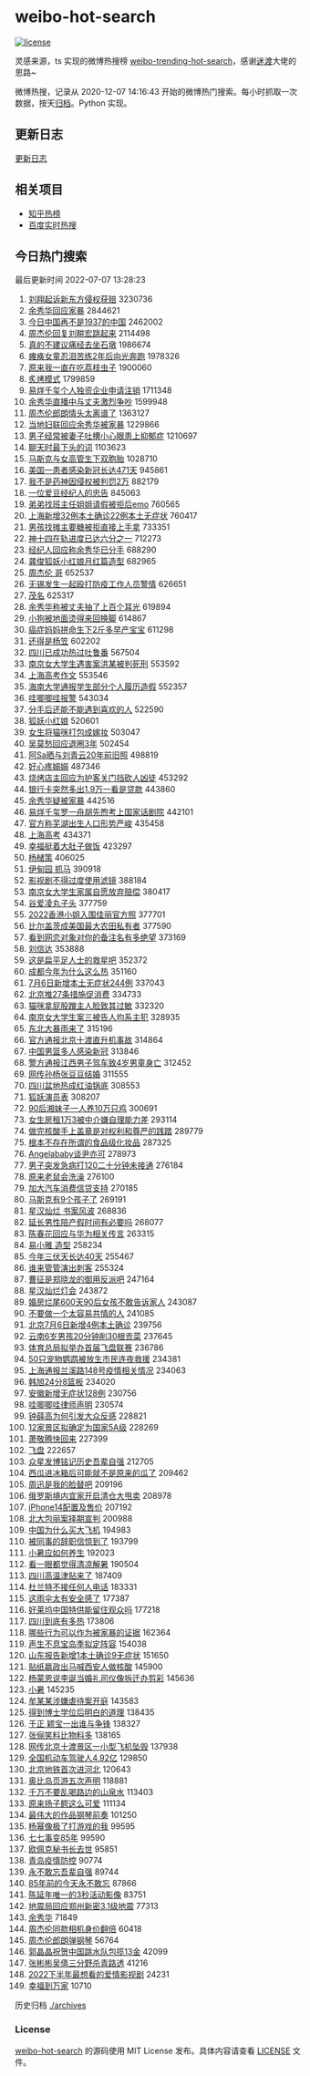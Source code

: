 # weibo-hot-search

[![license](https://img.shields.io/github/license/Arrackisarookie/weibo-hot-search)](https://github.com/Arrackisarookie/weibo-hot-search/blob/master/LICENSE)

灵感来源，ts 实现的微博热搜榜 [weibo-trending-hot-search](https://github.com/justjavac/weibo-trending-hot-search)，感谢[迷渡](https://github.com/justjavac)大佬的思路~

微博热搜，记录从 2020-12-07 14:16:43 开始的微博热门搜索。每小时抓取一次数据，按天[归档](./archives)。Python 实现。

## 更新日志
[更新日志](./UPDATE.md)

## 相关项目
+ [知乎热榜](https://github.com/Arrackisarookie/zhihu-top-search)
+ [百度实时热搜](https://github.com/Arrackisarookie/baidu-hot-search)

## 今日热门搜索

<!-- Rank Begin -->

最后更新时间 2022-07-07 13:28:23

1. [刘翔起诉新东方侵权获赔](https://s.weibo.com/weibo?q=%23%E5%88%98%E7%BF%94%E8%B5%B7%E8%AF%89%E6%96%B0%E4%B8%9C%E6%96%B9%E4%BE%B5%E6%9D%83%E8%8E%B7%E8%B5%94%23&Refer=top) 3230736
1. [余秀华回应家暴](https://s.weibo.com/weibo?q=%23%E4%BD%99%E7%A7%80%E5%8D%8E%E5%9B%9E%E5%BA%94%E5%AE%B6%E6%9A%B4%23&Refer=top) 2844621
1. [今日中国再不是1937的中国](https://s.weibo.com/weibo?q=%23%E4%BB%8A%E6%97%A5%E4%B8%AD%E5%9B%BD%E5%86%8D%E4%B8%8D%E6%98%AF1937%E7%9A%84%E4%B8%AD%E5%9B%BD%23&Refer=top) 2462002
1. [周杰伦回复刘畊宏跳起来](https://s.weibo.com/weibo?q=%23%E5%91%A8%E6%9D%B0%E4%BC%A6%E5%9B%9E%E5%A4%8D%E5%88%98%E7%95%8A%E5%AE%8F%E8%B7%B3%E8%B5%B7%E6%9D%A5%23&Refer=top) 2114498
1. [真的不建议痛经去坐石墩](https://s.weibo.com/weibo?q=%23%E7%9C%9F%E7%9A%84%E4%B8%8D%E5%BB%BA%E8%AE%AE%E7%97%9B%E7%BB%8F%E5%8E%BB%E5%9D%90%E7%9F%B3%E5%A2%A9%23&Refer=top) 1986674
1. [瘫痪女童忍泪苦练2年后向光奔跑](https://s.weibo.com/weibo?q=%23%E7%98%AB%E7%97%AA%E5%A5%B3%E7%AB%A5%E5%BF%8D%E6%B3%AA%E8%8B%A6%E7%BB%832%E5%B9%B4%E5%90%8E%E5%90%91%E5%85%89%E5%A5%94%E8%B7%91%23&Refer=top) 1978326
1. [原来我一直在吃荔枝虫子](https://s.weibo.com/weibo?q=%23%E5%8E%9F%E6%9D%A5%E6%88%91%E4%B8%80%E7%9B%B4%E5%9C%A8%E5%90%83%E8%8D%94%E6%9E%9D%E8%99%AB%E5%AD%90%23&Refer=top) 1900060
1. [炙烤模式](https://s.weibo.com/weibo?q=%23%E7%82%99%E7%83%A4%E6%A8%A1%E5%BC%8F%23&Refer=top) 1799859
1. [易烊千玺个人独资企业申请注销](https://s.weibo.com/weibo?q=%23%E6%98%93%E7%83%8A%E5%8D%83%E7%8E%BA%E4%B8%AA%E4%BA%BA%E7%8B%AC%E8%B5%84%E4%BC%81%E4%B8%9A%E7%94%B3%E8%AF%B7%E6%B3%A8%E9%94%80%23&Refer=top) 1711348
1. [余秀华直播中与丈夫激烈争吵](https://s.weibo.com/weibo?q=%23%E4%BD%99%E7%A7%80%E5%8D%8E%E7%9B%B4%E6%92%AD%E4%B8%AD%E4%B8%8E%E4%B8%88%E5%A4%AB%E6%BF%80%E7%83%88%E4%BA%89%E5%90%B5%23&Refer=top) 1599948
1. [周杰伦郎朗情头太离谱了](https://s.weibo.com/weibo?q=%23%E5%91%A8%E6%9D%B0%E4%BC%A6%E9%83%8E%E6%9C%97%E6%83%85%E5%A4%B4%E5%A4%AA%E7%A6%BB%E8%B0%B1%E4%BA%86%23&Refer=top) 1363127
1. [当地妇联回应余秀华被家暴](https://s.weibo.com/weibo?q=%23%E5%BD%93%E5%9C%B0%E5%A6%87%E8%81%94%E5%9B%9E%E5%BA%94%E4%BD%99%E7%A7%80%E5%8D%8E%E8%A2%AB%E5%AE%B6%E6%9A%B4%23&Refer=top) 1229866
1. [男子经常被妻子吐槽小心眼患上抑郁症](https://s.weibo.com/weibo?q=%23%E7%94%B7%E5%AD%90%E7%BB%8F%E5%B8%B8%E8%A2%AB%E5%A6%BB%E5%AD%90%E5%90%90%E6%A7%BD%E5%B0%8F%E5%BF%83%E7%9C%BC%E6%82%A3%E4%B8%8A%E6%8A%91%E9%83%81%E7%97%87%23&Refer=top) 1210697
1. [聊天时最下头的词](https://s.weibo.com/weibo?q=%23%E8%81%8A%E5%A4%A9%E6%97%B6%E6%9C%80%E4%B8%8B%E5%A4%B4%E7%9A%84%E8%AF%8D%23&Refer=top) 1103623
1. [马斯克与女高管生下双胞胎](https://s.weibo.com/weibo?q=%23%E9%A9%AC%E6%96%AF%E5%85%8B%E4%B8%8E%E5%A5%B3%E9%AB%98%E7%AE%A1%E7%94%9F%E4%B8%8B%E5%8F%8C%E8%83%9E%E8%83%8E%23&Refer=top) 1028710
1. [美国一患者感染新冠长达471天](https://s.weibo.com/weibo?q=%23%E7%BE%8E%E5%9B%BD%E4%B8%80%E6%82%A3%E8%80%85%E6%84%9F%E6%9F%93%E6%96%B0%E5%86%A0%E9%95%BF%E8%BE%BE471%E5%A4%A9%23&Refer=top) 945861
1. [我不是药神因侵权被判罚2万](https://s.weibo.com/weibo?q=%23%E6%88%91%E4%B8%8D%E6%98%AF%E8%8D%AF%E7%A5%9E%E5%9B%A0%E4%BE%B5%E6%9D%83%E8%A2%AB%E5%88%A4%E7%BD%9A2%E4%B8%87%23&Refer=top) 882179
1. [一位爱豆经纪人的忠告](https://s.weibo.com/weibo?q=%23%E4%B8%80%E4%BD%8D%E7%88%B1%E8%B1%86%E7%BB%8F%E7%BA%AA%E4%BA%BA%E7%9A%84%E5%BF%A0%E5%91%8A%23&Refer=top) 845063
1. [弟弟找班主任姐姐请假被拒后emo](https://s.weibo.com/weibo?q=%23%E5%BC%9F%E5%BC%9F%E6%89%BE%E7%8F%AD%E4%B8%BB%E4%BB%BB%E5%A7%90%E5%A7%90%E8%AF%B7%E5%81%87%E8%A2%AB%E6%8B%92%E5%90%8Eemo%23&Refer=top) 760565
1. [上海新增32例本土确诊22例本土无症状](https://s.weibo.com/weibo?q=%23%E4%B8%8A%E6%B5%B7%E6%96%B0%E5%A2%9E32%E4%BE%8B%E6%9C%AC%E5%9C%9F%E7%A1%AE%E8%AF%8A22%E4%BE%8B%E6%9C%AC%E5%9C%9F%E6%97%A0%E7%97%87%E7%8A%B6%23&Refer=top) 760417
1. [男孩找摊主要糖被拒直接上手拿](https://s.weibo.com/weibo?q=%23%E7%94%B7%E5%AD%A9%E6%89%BE%E6%91%8A%E4%B8%BB%E8%A6%81%E7%B3%96%E8%A2%AB%E6%8B%92%E7%9B%B4%E6%8E%A5%E4%B8%8A%E6%89%8B%E6%8B%BF%23&Refer=top) 733351
1. [神十四在轨进度已达六分之一](https://s.weibo.com/weibo?q=%23%E7%A5%9E%E5%8D%81%E5%9B%9B%E5%9C%A8%E8%BD%A8%E8%BF%9B%E5%BA%A6%E5%B7%B2%E8%BE%BE%E5%85%AD%E5%88%86%E4%B9%8B%E4%B8%80%23&Refer=top) 712273
1. [经纪人回应称余秀华已分手](https://s.weibo.com/weibo?q=%23%E7%BB%8F%E7%BA%AA%E4%BA%BA%E5%9B%9E%E5%BA%94%E7%A7%B0%E4%BD%99%E7%A7%80%E5%8D%8E%E5%B7%B2%E5%88%86%E6%89%8B%23&Refer=top) 688290
1. [龚俊狐妖小红娘月红篇造型](https://s.weibo.com/weibo?q=%23%E9%BE%9A%E4%BF%8A%E7%8B%90%E5%A6%96%E5%B0%8F%E7%BA%A2%E5%A8%98%E6%9C%88%E7%BA%A2%E7%AF%87%E9%80%A0%E5%9E%8B%23&Refer=top) 682965
1. [周杰伦 哥](https://s.weibo.com/weibo?q=%E5%91%A8%E6%9D%B0%E4%BC%A6%20%E5%93%A5&Refer=top) 652537
1. [无锡发生一起殴打防疫工作人员警情](https://s.weibo.com/weibo?q=%23%E6%97%A0%E9%94%A1%E5%8F%91%E7%94%9F%E4%B8%80%E8%B5%B7%E6%AE%B4%E6%89%93%E9%98%B2%E7%96%AB%E5%B7%A5%E4%BD%9C%E4%BA%BA%E5%91%98%E8%AD%A6%E6%83%85%23&Refer=top) 626651
1. [茂名](https://s.weibo.com/weibo?q=%E8%8C%82%E5%90%8D&Refer=top) 625317
1. [余秀华称被丈夫抽了上百个耳光](https://s.weibo.com/weibo?q=%23%E4%BD%99%E7%A7%80%E5%8D%8E%E7%A7%B0%E8%A2%AB%E4%B8%88%E5%A4%AB%E6%8A%BD%E4%BA%86%E4%B8%8A%E7%99%BE%E4%B8%AA%E8%80%B3%E5%85%89%23&Refer=top) 619894
1. [小狗被地面烫得来回换脚](https://s.weibo.com/weibo?q=%23%E5%B0%8F%E7%8B%97%E8%A2%AB%E5%9C%B0%E9%9D%A2%E7%83%AB%E5%BE%97%E6%9D%A5%E5%9B%9E%E6%8D%A2%E8%84%9A%23&Refer=top) 614867
1. [癌症妈妈拼命生下2斤多早产宝宝](https://s.weibo.com/weibo?q=%23%E7%99%8C%E7%97%87%E5%A6%88%E5%A6%88%E6%8B%BC%E5%91%BD%E7%94%9F%E4%B8%8B2%E6%96%A4%E5%A4%9A%E6%97%A9%E4%BA%A7%E5%AE%9D%E5%AE%9D%23&Refer=top) 611298
1. [还得是杨笠](https://s.weibo.com/weibo?q=%23%E8%BF%98%E5%BE%97%E6%98%AF%E6%9D%A8%E7%AC%A0%23&Refer=top) 602202
1. [四川已成功热过吐鲁番](https://s.weibo.com/weibo?q=%23%E5%9B%9B%E5%B7%9D%E5%B7%B2%E6%88%90%E5%8A%9F%E7%83%AD%E8%BF%87%E5%90%90%E9%B2%81%E7%95%AA%23&Refer=top) 567504
1. [南京女大学生遇害案洪某被判死刑](https://s.weibo.com/weibo?q=%23%E5%8D%97%E4%BA%AC%E5%A5%B3%E5%A4%A7%E5%AD%A6%E7%94%9F%E9%81%87%E5%AE%B3%E6%A1%88%E6%B4%AA%E6%9F%90%E8%A2%AB%E5%88%A4%E6%AD%BB%E5%88%91%23&Refer=top) 553592
1. [上海高考作文](https://s.weibo.com/weibo?q=%E4%B8%8A%E6%B5%B7%E9%AB%98%E8%80%83%E4%BD%9C%E6%96%87&Refer=top) 553546
1. [海南大学通报学生部分个人履历造假](https://s.weibo.com/weibo?q=%23%E6%B5%B7%E5%8D%97%E5%A4%A7%E5%AD%A6%E9%80%9A%E6%8A%A5%E5%AD%A6%E7%94%9F%E9%83%A8%E5%88%86%E4%B8%AA%E4%BA%BA%E5%B1%A5%E5%8E%86%E9%80%A0%E5%81%87%23&Refer=top) 552357
1. [哇唧唧哇报警](https://s.weibo.com/weibo?q=%23%E5%93%87%E5%94%A7%E5%94%A7%E5%93%87%E6%8A%A5%E8%AD%A6%23&Refer=top) 543034
1. [分手后还能不能遇到喜欢的人](https://s.weibo.com/weibo?q=%23%E5%88%86%E6%89%8B%E5%90%8E%E8%BF%98%E8%83%BD%E4%B8%8D%E8%83%BD%E9%81%87%E5%88%B0%E5%96%9C%E6%AC%A2%E7%9A%84%E4%BA%BA%23&Refer=top) 522590
1. [狐妖小红娘](https://s.weibo.com/weibo?q=%E7%8B%90%E5%A6%96%E5%B0%8F%E7%BA%A2%E5%A8%98&Refer=top) 520601
1. [女生将猫咪打包成嫁妆](https://s.weibo.com/weibo?q=%23%E5%A5%B3%E7%94%9F%E5%B0%86%E7%8C%AB%E5%92%AA%E6%89%93%E5%8C%85%E6%88%90%E5%AB%81%E5%A6%86%23&Refer=top) 503047
1. [吴莫愁回应退圈3年](https://s.weibo.com/weibo?q=%23%E5%90%B4%E8%8E%AB%E6%84%81%E5%9B%9E%E5%BA%94%E9%80%80%E5%9C%883%E5%B9%B4%23&Refer=top) 502454
1. [阿Sa晒与刘青云20年前旧照](https://s.weibo.com/weibo?q=%23%E9%98%BFSa%E6%99%92%E4%B8%8E%E5%88%98%E9%9D%92%E4%BA%9120%E5%B9%B4%E5%89%8D%E6%97%A7%E7%85%A7%23&Refer=top) 498819
1. [好心疼嫋嫋](https://s.weibo.com/weibo?q=%23%E5%A5%BD%E5%BF%83%E7%96%BC%E5%AB%8B%E5%AB%8B%23&Refer=top) 487346
1. [烧烤店主回应为护客关门挡砍人凶徒](https://s.weibo.com/weibo?q=%23%E7%83%A7%E7%83%A4%E5%BA%97%E4%B8%BB%E5%9B%9E%E5%BA%94%E4%B8%BA%E6%8A%A4%E5%AE%A2%E5%85%B3%E9%97%A8%E6%8C%A1%E7%A0%8D%E4%BA%BA%E5%87%B6%E5%BE%92%23&Refer=top) 453292
1. [银行卡突然多出1.9万一看是贷款](https://s.weibo.com/weibo?q=%23%E9%93%B6%E8%A1%8C%E5%8D%A1%E7%AA%81%E7%84%B6%E5%A4%9A%E5%87%BA1.9%E4%B8%87%E4%B8%80%E7%9C%8B%E6%98%AF%E8%B4%B7%E6%AC%BE%23&Refer=top) 443860
1. [余秀华疑被家暴](https://s.weibo.com/weibo?q=%23%E4%BD%99%E7%A7%80%E5%8D%8E%E7%96%91%E8%A2%AB%E5%AE%B6%E6%9A%B4%23&Refer=top) 442516
1. [易烊千玺罗一舟胡先煦考上国家话剧院](https://s.weibo.com/weibo?q=%23%E6%98%93%E7%83%8A%E5%8D%83%E7%8E%BA%E7%BD%97%E4%B8%80%E8%88%9F%E8%83%A1%E5%85%88%E7%85%A6%E8%80%83%E4%B8%8A%E5%9B%BD%E5%AE%B6%E8%AF%9D%E5%89%A7%E9%99%A2%23&Refer=top) 442101
1. [官方称芜湖出生人口形势严峻](https://s.weibo.com/weibo?q=%23%E5%AE%98%E6%96%B9%E7%A7%B0%E8%8A%9C%E6%B9%96%E5%87%BA%E7%94%9F%E4%BA%BA%E5%8F%A3%E5%BD%A2%E5%8A%BF%E4%B8%A5%E5%B3%BB%23&Refer=top) 435458
1. [上海高考](https://s.weibo.com/weibo?q=%23%E4%B8%8A%E6%B5%B7%E9%AB%98%E8%80%83%23&Refer=top) 434371
1. [幸福挺着大肚子做饭](https://s.weibo.com/weibo?q=%23%E5%B9%B8%E7%A6%8F%E6%8C%BA%E7%9D%80%E5%A4%A7%E8%82%9A%E5%AD%90%E5%81%9A%E9%A5%AD%23&Refer=top) 423297
1. [杨槠策](https://s.weibo.com/weibo?q=%E6%9D%A8%E6%A7%A0%E7%AD%96&Refer=top) 406025
1. [伊甸园 抓马](https://s.weibo.com/weibo?q=%E4%BC%8A%E7%94%B8%E5%9B%AD%20%E6%8A%93%E9%A9%AC&Refer=top) 390918
1. [影视剧不得过度使用滤镜](https://s.weibo.com/weibo?q=%23%E5%BD%B1%E8%A7%86%E5%89%A7%E4%B8%8D%E5%BE%97%E8%BF%87%E5%BA%A6%E4%BD%BF%E7%94%A8%E6%BB%A4%E9%95%9C%23&Refer=top) 388184
1. [南京女大学生家属自愿放弃赔偿](https://s.weibo.com/weibo?q=%23%E5%8D%97%E4%BA%AC%E5%A5%B3%E5%A4%A7%E5%AD%A6%E7%94%9F%E5%AE%B6%E5%B1%9E%E8%87%AA%E6%84%BF%E6%94%BE%E5%BC%83%E8%B5%94%E5%81%BF%23&Refer=top) 380417
1. [谷爱凌丸子头](https://s.weibo.com/weibo?q=%23%E8%B0%B7%E7%88%B1%E5%87%8C%E4%B8%B8%E5%AD%90%E5%A4%B4%23&Refer=top) 377759
1. [2022香港小姐入围佳丽官方照](https://s.weibo.com/weibo?q=%232022%E9%A6%99%E6%B8%AF%E5%B0%8F%E5%A7%90%E5%85%A5%E5%9B%B4%E4%BD%B3%E4%B8%BD%E5%AE%98%E6%96%B9%E7%85%A7%23&Refer=top) 377701
1. [比尔盖茨成美国最大农田私有者](https://s.weibo.com/weibo?q=%23%E6%AF%94%E5%B0%94%E7%9B%96%E8%8C%A8%E6%88%90%E7%BE%8E%E5%9B%BD%E6%9C%80%E5%A4%A7%E5%86%9C%E7%94%B0%E7%A7%81%E6%9C%89%E8%80%85%23&Refer=top) 377590
1. [看到网恋对象对你的备注名有多绝望](https://s.weibo.com/weibo?q=%23%E7%9C%8B%E5%88%B0%E7%BD%91%E6%81%8B%E5%AF%B9%E8%B1%A1%E5%AF%B9%E4%BD%A0%E7%9A%84%E5%A4%87%E6%B3%A8%E5%90%8D%E6%9C%89%E5%A4%9A%E7%BB%9D%E6%9C%9B%23&Refer=top) 373169
1. [刘信达](https://s.weibo.com/weibo?q=%E5%88%98%E4%BF%A1%E8%BE%BE&Refer=top) 353888
1. [这是扁平足人士的救星吧](https://s.weibo.com/weibo?q=%23%E8%BF%99%E6%98%AF%E6%89%81%E5%B9%B3%E8%B6%B3%E4%BA%BA%E5%A3%AB%E7%9A%84%E6%95%91%E6%98%9F%E5%90%A7%23&Refer=top) 352372
1. [成都今年为什么这么热](https://s.weibo.com/weibo?q=%23%E6%88%90%E9%83%BD%E4%BB%8A%E5%B9%B4%E4%B8%BA%E4%BB%80%E4%B9%88%E8%BF%99%E4%B9%88%E7%83%AD%23&Refer=top) 351160
1. [7月6日新增本土无症状244例](https://s.weibo.com/weibo?q=%237%E6%9C%886%E6%97%A5%E6%96%B0%E5%A2%9E%E6%9C%AC%E5%9C%9F%E6%97%A0%E7%97%87%E7%8A%B6244%E4%BE%8B%23&Refer=top) 337043
1. [北京推27条措施促消费](https://s.weibo.com/weibo?q=%23%E5%8C%97%E4%BA%AC%E6%8E%A827%E6%9D%A1%E6%8E%AA%E6%96%BD%E4%BF%83%E6%B6%88%E8%B4%B9%23&Refer=top) 334733
1. [猫咪拿屁股蹭主人脸致其过敏](https://s.weibo.com/weibo?q=%23%E7%8C%AB%E5%92%AA%E6%8B%BF%E5%B1%81%E8%82%A1%E8%B9%AD%E4%B8%BB%E4%BA%BA%E8%84%B8%E8%87%B4%E5%85%B6%E8%BF%87%E6%95%8F%23&Refer=top) 332320
1. [南京女大学生案三被告人均系主犯](https://s.weibo.com/weibo?q=%23%E5%8D%97%E4%BA%AC%E5%A5%B3%E5%A4%A7%E5%AD%A6%E7%94%9F%E6%A1%88%E4%B8%89%E8%A2%AB%E5%91%8A%E4%BA%BA%E5%9D%87%E7%B3%BB%E4%B8%BB%E7%8A%AF%23&Refer=top) 328935
1. [东北大暴雨来了](https://s.weibo.com/weibo?q=%23%E4%B8%9C%E5%8C%97%E5%A4%A7%E6%9A%B4%E9%9B%A8%E6%9D%A5%E4%BA%86%23&Refer=top) 315196
1. [官方通报北京十渡直升机事故](https://s.weibo.com/weibo?q=%23%E5%AE%98%E6%96%B9%E9%80%9A%E6%8A%A5%E5%8C%97%E4%BA%AC%E5%8D%81%E6%B8%A1%E7%9B%B4%E5%8D%87%E6%9C%BA%E4%BA%8B%E6%95%85%23&Refer=top) 314864
1. [中国男篮多人感染新冠](https://s.weibo.com/weibo?q=%23%E4%B8%AD%E5%9B%BD%E7%94%B7%E7%AF%AE%E5%A4%9A%E4%BA%BA%E6%84%9F%E6%9F%93%E6%96%B0%E5%86%A0%23&Refer=top) 313846
1. [警方通报江西男子驾车致4岁男童身亡](https://s.weibo.com/weibo?q=%23%E8%AD%A6%E6%96%B9%E9%80%9A%E6%8A%A5%E6%B1%9F%E8%A5%BF%E7%94%B7%E5%AD%90%E9%A9%BE%E8%BD%A6%E8%87%B44%E5%B2%81%E7%94%B7%E7%AB%A5%E8%BA%AB%E4%BA%A1%23&Refer=top) 312452
1. [网传孙杨张豆豆结婚](https://s.weibo.com/weibo?q=%23%E7%BD%91%E4%BC%A0%E5%AD%99%E6%9D%A8%E5%BC%A0%E8%B1%86%E8%B1%86%E7%BB%93%E5%A9%9A%23&Refer=top) 311555
1. [四川盆地热成红油锅底](https://s.weibo.com/weibo?q=%23%E5%9B%9B%E5%B7%9D%E7%9B%86%E5%9C%B0%E7%83%AD%E6%88%90%E7%BA%A2%E6%B2%B9%E9%94%85%E5%BA%95%23&Refer=top) 308553
1. [狐妖演员表](https://s.weibo.com/weibo?q=%23%E7%8B%90%E5%A6%96%E6%BC%94%E5%91%98%E8%A1%A8%23&Refer=top) 308207
1. [90后湘妹子一人养10万只鸡](https://s.weibo.com/weibo?q=%2390%E5%90%8E%E6%B9%98%E5%A6%B9%E5%AD%90%E4%B8%80%E4%BA%BA%E5%85%BB10%E4%B8%87%E5%8F%AA%E9%B8%A1%23&Refer=top) 300691
1. [女生房租1万3被中介嫌自理能力差](https://s.weibo.com/weibo?q=%23%E5%A5%B3%E7%94%9F%E6%88%BF%E7%A7%9F1%E4%B8%873%E8%A2%AB%E4%B8%AD%E4%BB%8B%E5%AB%8C%E8%87%AA%E7%90%86%E8%83%BD%E5%8A%9B%E5%B7%AE%23&Refer=top) 293114
1. [做完核酸手上盖章是对权利和尊严的践踏](https://s.weibo.com/weibo?q=%23%E5%81%9A%E5%AE%8C%E6%A0%B8%E9%85%B8%E6%89%8B%E4%B8%8A%E7%9B%96%E7%AB%A0%E6%98%AF%E5%AF%B9%E6%9D%83%E5%88%A9%E5%92%8C%E5%B0%8A%E4%B8%A5%E7%9A%84%E8%B7%B5%E8%B8%8F%23&Refer=top) 289779
1. [根本不存在所谓的食品级化妆品](https://s.weibo.com/weibo?q=%23%E6%A0%B9%E6%9C%AC%E4%B8%8D%E5%AD%98%E5%9C%A8%E6%89%80%E8%B0%93%E7%9A%84%E9%A3%9F%E5%93%81%E7%BA%A7%E5%8C%96%E5%A6%86%E5%93%81%23&Refer=top) 287325
1. [Angelababy谈尹亦可](https://s.weibo.com/weibo?q=%23Angelababy%E8%B0%88%E5%B0%B9%E4%BA%A6%E5%8F%AF%23&Refer=top) 278973
1. [男子突发急病打120二十分钟未接通](https://s.weibo.com/weibo?q=%23%E7%94%B7%E5%AD%90%E7%AA%81%E5%8F%91%E6%80%A5%E7%97%85%E6%89%93120%E4%BA%8C%E5%8D%81%E5%88%86%E9%92%9F%E6%9C%AA%E6%8E%A5%E9%80%9A%23&Refer=top) 276184
1. [原来老鼠会洗澡](https://s.weibo.com/weibo?q=%23%E5%8E%9F%E6%9D%A5%E8%80%81%E9%BC%A0%E4%BC%9A%E6%B4%97%E6%BE%A1%23&Refer=top) 276100
1. [加大汽车消费信贷支持](https://s.weibo.com/weibo?q=%23%E5%8A%A0%E5%A4%A7%E6%B1%BD%E8%BD%A6%E6%B6%88%E8%B4%B9%E4%BF%A1%E8%B4%B7%E6%94%AF%E6%8C%81%23&Refer=top) 270185
1. [马斯克有9个孩子了](https://s.weibo.com/weibo?q=%23%E9%A9%AC%E6%96%AF%E5%85%8B%E6%9C%899%E4%B8%AA%E5%AD%A9%E5%AD%90%E4%BA%86%23&Refer=top) 269191
1. [星汉灿烂 书案风波](https://s.weibo.com/weibo?q=%E6%98%9F%E6%B1%89%E7%81%BF%E7%83%82%20%E4%B9%A6%E6%A1%88%E9%A3%8E%E6%B3%A2&Refer=top) 268836
1. [延长男性陪产假时间有必要吗](https://s.weibo.com/weibo?q=%23%E5%BB%B6%E9%95%BF%E7%94%B7%E6%80%A7%E9%99%AA%E4%BA%A7%E5%81%87%E6%97%B6%E9%97%B4%E6%9C%89%E5%BF%85%E8%A6%81%E5%90%97%23&Refer=top) 268077
1. [陈春花回应与华为相关传言](https://s.weibo.com/weibo?q=%23%E9%99%88%E6%98%A5%E8%8A%B1%E5%9B%9E%E5%BA%94%E4%B8%8E%E5%8D%8E%E4%B8%BA%E7%9B%B8%E5%85%B3%E4%BC%A0%E8%A8%80%23&Refer=top) 263315
1. [易小雅 造型](https://s.weibo.com/weibo?q=%E6%98%93%E5%B0%8F%E9%9B%85%20%E9%80%A0%E5%9E%8B&Refer=top) 258234
1. [今年三伏天长达40天](https://s.weibo.com/weibo?q=%23%E4%BB%8A%E5%B9%B4%E4%B8%89%E4%BC%8F%E5%A4%A9%E9%95%BF%E8%BE%BE40%E5%A4%A9%23&Refer=top) 255467
1. [谁来管管演出刺客](https://s.weibo.com/weibo?q=%23%E8%B0%81%E6%9D%A5%E7%AE%A1%E7%AE%A1%E6%BC%94%E5%87%BA%E5%88%BA%E5%AE%A2%23&Refer=top) 255324
1. [曹征是郑晓龙的御用反派吧](https://s.weibo.com/weibo?q=%23%E6%9B%B9%E5%BE%81%E6%98%AF%E9%83%91%E6%99%93%E9%BE%99%E7%9A%84%E5%BE%A1%E7%94%A8%E5%8F%8D%E6%B4%BE%E5%90%A7%23&Refer=top) 247164
1. [星汉灿烂灯会](https://s.weibo.com/weibo?q=%23%E6%98%9F%E6%B1%89%E7%81%BF%E7%83%82%E7%81%AF%E4%BC%9A%23&Refer=top) 243872
1. [婚房烂尾600天90后女孩不敢告诉家人](https://s.weibo.com/weibo?q=%23%E5%A9%9A%E6%88%BF%E7%83%82%E5%B0%BE600%E5%A4%A990%E5%90%8E%E5%A5%B3%E5%AD%A9%E4%B8%8D%E6%95%A2%E5%91%8A%E8%AF%89%E5%AE%B6%E4%BA%BA%23&Refer=top) 243087
1. [不要做一个太容易共情的人](https://s.weibo.com/weibo?q=%23%E4%B8%8D%E8%A6%81%E5%81%9A%E4%B8%80%E4%B8%AA%E5%A4%AA%E5%AE%B9%E6%98%93%E5%85%B1%E6%83%85%E7%9A%84%E4%BA%BA%23&Refer=top) 241085
1. [北京7月6日新增4例本土确诊](https://s.weibo.com/weibo?q=%23%E5%8C%97%E4%BA%AC7%E6%9C%886%E6%97%A5%E6%96%B0%E5%A2%9E4%E4%BE%8B%E6%9C%AC%E5%9C%9F%E7%A1%AE%E8%AF%8A%23&Refer=top) 239756
1. [云南6岁男孩20分钟削30根贡菜](https://s.weibo.com/weibo?q=%23%E4%BA%91%E5%8D%976%E5%B2%81%E7%94%B7%E5%AD%A920%E5%88%86%E9%92%9F%E5%89%8A30%E6%A0%B9%E8%B4%A1%E8%8F%9C%23&Refer=top) 237645
1. [体育总局拟举办首届飞盘联赛](https://s.weibo.com/weibo?q=%23%E4%BD%93%E8%82%B2%E6%80%BB%E5%B1%80%E6%8B%9F%E4%B8%BE%E5%8A%9E%E9%A6%96%E5%B1%8A%E9%A3%9E%E7%9B%98%E8%81%94%E8%B5%9B%23&Refer=top) 236786
1. [50只宠物鹦鹉被放生市民连夜救援](https://s.weibo.com/weibo?q=%2350%E5%8F%AA%E5%AE%A0%E7%89%A9%E9%B9%A6%E9%B9%89%E8%A2%AB%E6%94%BE%E7%94%9F%E5%B8%82%E6%B0%91%E8%BF%9E%E5%A4%9C%E6%95%91%E6%8F%B4%23&Refer=top) 234381
1. [上海通报兰溪路148号疫情相关情况](https://s.weibo.com/weibo?q=%23%E4%B8%8A%E6%B5%B7%E9%80%9A%E6%8A%A5%E5%85%B0%E6%BA%AA%E8%B7%AF148%E5%8F%B7%E7%96%AB%E6%83%85%E7%9B%B8%E5%85%B3%E6%83%85%E5%86%B5%23&Refer=top) 234063
1. [韩旭24分8篮板](https://s.weibo.com/weibo?q=%23%E9%9F%A9%E6%97%AD24%E5%88%868%E7%AF%AE%E6%9D%BF%23&Refer=top) 234020
1. [安徽新增无症状128例](https://s.weibo.com/weibo?q=%23%E5%AE%89%E5%BE%BD%E6%96%B0%E5%A2%9E%E6%97%A0%E7%97%87%E7%8A%B6128%E4%BE%8B%23&Refer=top) 230756
1. [哇唧唧哇律师声明](https://s.weibo.com/weibo?q=%23%E5%93%87%E5%94%A7%E5%94%A7%E5%93%87%E5%BE%8B%E5%B8%88%E5%A3%B0%E6%98%8E%23&Refer=top) 230574
1. [钟薛高为何引发大众反感](https://s.weibo.com/weibo?q=%23%E9%92%9F%E8%96%9B%E9%AB%98%E4%B8%BA%E4%BD%95%E5%BC%95%E5%8F%91%E5%A4%A7%E4%BC%97%E5%8F%8D%E6%84%9F%23&Refer=top) 228821
1. [12家景区拟确定为国家5A级](https://s.weibo.com/weibo?q=%2312%E5%AE%B6%E6%99%AF%E5%8C%BA%E6%8B%9F%E7%A1%AE%E5%AE%9A%E4%B8%BA%E5%9B%BD%E5%AE%B65A%E7%BA%A7%23&Refer=top) 228269
1. [萧敬腾快回来](https://s.weibo.com/weibo?q=%E8%90%A7%E6%95%AC%E8%85%BE%E5%BF%AB%E5%9B%9E%E6%9D%A5&Refer=top) 227399
1. [飞盘](https://s.weibo.com/weibo?q=%E9%A3%9E%E7%9B%98&Refer=top) 222657
1. [众星发博铭记历史吾辈自强](https://s.weibo.com/weibo?q=%23%E4%BC%97%E6%98%9F%E5%8F%91%E5%8D%9A%E9%93%AD%E8%AE%B0%E5%8E%86%E5%8F%B2%E5%90%BE%E8%BE%88%E8%87%AA%E5%BC%BA%23&Refer=top) 212705
1. [西瓜进冰箱后可能就不是原来的瓜了](https://s.weibo.com/weibo?q=%23%E8%A5%BF%E7%93%9C%E8%BF%9B%E5%86%B0%E7%AE%B1%E5%90%8E%E5%8F%AF%E8%83%BD%E5%B0%B1%E4%B8%8D%E6%98%AF%E5%8E%9F%E6%9D%A5%E7%9A%84%E7%93%9C%E4%BA%86%23&Refer=top) 209462
1. [周迅是我的脸替吧](https://s.weibo.com/weibo?q=%23%E5%91%A8%E8%BF%85%E6%98%AF%E6%88%91%E7%9A%84%E8%84%B8%E6%9B%BF%E5%90%A7%23&Refer=top) 209196
1. [俄罗斯境内宜家开启清仓大甩卖](https://s.weibo.com/weibo?q=%23%E4%BF%84%E7%BD%97%E6%96%AF%E5%A2%83%E5%86%85%E5%AE%9C%E5%AE%B6%E5%BC%80%E5%90%AF%E6%B8%85%E4%BB%93%E5%A4%A7%E7%94%A9%E5%8D%96%23&Refer=top) 208978
1. [iPhone14配置及售价](https://s.weibo.com/weibo?q=%23iPhone14%E9%85%8D%E7%BD%AE%E5%8F%8A%E5%94%AE%E4%BB%B7%23&Refer=top) 207192
1. [北大包丽案择期宣判](https://s.weibo.com/weibo?q=%23%E5%8C%97%E5%A4%A7%E5%8C%85%E4%B8%BD%E6%A1%88%E6%8B%A9%E6%9C%9F%E5%AE%A3%E5%88%A4%23&Refer=top) 200988
1. [中国为什么买大飞机](https://s.weibo.com/weibo?q=%23%E4%B8%AD%E5%9B%BD%E4%B8%BA%E4%BB%80%E4%B9%88%E4%B9%B0%E5%A4%A7%E9%A3%9E%E6%9C%BA%23&Refer=top) 194983
1. [被同事的辞职信惊到了](https://s.weibo.com/weibo?q=%23%E8%A2%AB%E5%90%8C%E4%BA%8B%E7%9A%84%E8%BE%9E%E8%81%8C%E4%BF%A1%E6%83%8A%E5%88%B0%E4%BA%86%23&Refer=top) 193799
1. [小暑应如何养生](https://s.weibo.com/weibo?q=%23%E5%B0%8F%E6%9A%91%E5%BA%94%E5%A6%82%E4%BD%95%E5%85%BB%E7%94%9F%23&Refer=top) 192023
1. [看一眼都觉得清凉解暑](https://s.weibo.com/weibo?q=%23%E7%9C%8B%E4%B8%80%E7%9C%BC%E9%83%BD%E8%A7%89%E5%BE%97%E6%B8%85%E5%87%89%E8%A7%A3%E6%9A%91%23&Refer=top) 190504
1. [四川高温津贴来了](https://s.weibo.com/weibo?q=%23%E5%9B%9B%E5%B7%9D%E9%AB%98%E6%B8%A9%E6%B4%A5%E8%B4%B4%E6%9D%A5%E4%BA%86%23&Refer=top) 187409
1. [杜兰特不接任何人电话](https://s.weibo.com/weibo?q=%23%E6%9D%9C%E5%85%B0%E7%89%B9%E4%B8%8D%E6%8E%A5%E4%BB%BB%E4%BD%95%E4%BA%BA%E7%94%B5%E8%AF%9D%23&Refer=top) 183331
1. [这雨伞太有安全感了](https://s.weibo.com/weibo?q=%23%E8%BF%99%E9%9B%A8%E4%BC%9E%E5%A4%AA%E6%9C%89%E5%AE%89%E5%85%A8%E6%84%9F%E4%BA%86%23&Refer=top) 177387
1. [好莱坞中国特供能留住观众吗](https://s.weibo.com/weibo?q=%23%E5%A5%BD%E8%8E%B1%E5%9D%9E%E4%B8%AD%E5%9B%BD%E7%89%B9%E4%BE%9B%E8%83%BD%E7%95%99%E4%BD%8F%E8%A7%82%E4%BC%97%E5%90%97%23&Refer=top) 177218
1. [四川到底有多热](https://s.weibo.com/weibo?q=%23%E5%9B%9B%E5%B7%9D%E5%88%B0%E5%BA%95%E6%9C%89%E5%A4%9A%E7%83%AD%23&Refer=top) 173806
1. [哪些行为可以作为被家暴的证据](https://s.weibo.com/weibo?q=%23%E5%93%AA%E4%BA%9B%E8%A1%8C%E4%B8%BA%E5%8F%AF%E4%BB%A5%E4%BD%9C%E4%B8%BA%E8%A2%AB%E5%AE%B6%E6%9A%B4%E7%9A%84%E8%AF%81%E6%8D%AE%23&Refer=top) 162364
1. [声生不息宝岛季拟定阵容](https://s.weibo.com/weibo?q=%23%E5%A3%B0%E7%94%9F%E4%B8%8D%E6%81%AF%E5%AE%9D%E5%B2%9B%E5%AD%A3%E6%8B%9F%E5%AE%9A%E9%98%B5%E5%AE%B9%23&Refer=top) 154038
1. [山东报告新增1本土确诊9无症状](https://s.weibo.com/weibo?q=%23%E5%B1%B1%E4%B8%9C%E6%8A%A5%E5%91%8A%E6%96%B0%E5%A2%9E1%E6%9C%AC%E5%9C%9F%E7%A1%AE%E8%AF%8A9%E6%97%A0%E7%97%87%E7%8A%B6%23&Refer=top) 151650
1. [贴纸嬴政出马喊西安人做核酸](https://s.weibo.com/weibo?q=%23%E8%B4%B4%E7%BA%B8%E5%AC%B4%E6%94%BF%E5%87%BA%E9%A9%AC%E5%96%8A%E8%A5%BF%E5%AE%89%E4%BA%BA%E5%81%9A%E6%A0%B8%E9%85%B8%23&Refer=top) 145900
1. [杨蒙恩说李诞当婚礼司仪像拆迁办剪彩](https://s.weibo.com/weibo?q=%23%E6%9D%A8%E8%92%99%E6%81%A9%E8%AF%B4%E6%9D%8E%E8%AF%9E%E5%BD%93%E5%A9%9A%E7%A4%BC%E5%8F%B8%E4%BB%AA%E5%83%8F%E6%8B%86%E8%BF%81%E5%8A%9E%E5%89%AA%E5%BD%A9%23&Refer=top) 145636
1. [小暑](https://s.weibo.com/weibo?q=%23%E5%B0%8F%E6%9A%91%23&Refer=top) 145235
1. [牟某某涉嫌虐待案开庭](https://s.weibo.com/weibo?q=%23%E7%89%9F%E6%9F%90%E6%9F%90%E6%B6%89%E5%AB%8C%E8%99%90%E5%BE%85%E6%A1%88%E5%BC%80%E5%BA%AD%23&Refer=top) 143583
1. [得到博士学位后明白的道理](https://s.weibo.com/weibo?q=%23%E5%BE%97%E5%88%B0%E5%8D%9A%E5%A3%AB%E5%AD%A6%E4%BD%8D%E5%90%8E%E6%98%8E%E7%99%BD%E7%9A%84%E9%81%93%E7%90%86%23&Refer=top) 138435
1. [于正 颖宝一出谁与争锋](https://s.weibo.com/weibo?q=%E4%BA%8E%E6%AD%A3%20%E9%A2%96%E5%AE%9D%E4%B8%80%E5%87%BA%E8%B0%81%E4%B8%8E%E4%BA%89%E9%94%8B&Refer=top) 138327
1. [张俪笑料比物料多](https://s.weibo.com/weibo?q=%23%E5%BC%A0%E4%BF%AA%E7%AC%91%E6%96%99%E6%AF%94%E7%89%A9%E6%96%99%E5%A4%9A%23&Refer=top) 138165
1. [网传北京十渡景区一小型飞机坠毁](https://s.weibo.com/weibo?q=%23%E7%BD%91%E4%BC%A0%E5%8C%97%E4%BA%AC%E5%8D%81%E6%B8%A1%E6%99%AF%E5%8C%BA%E4%B8%80%E5%B0%8F%E5%9E%8B%E9%A3%9E%E6%9C%BA%E5%9D%A0%E6%AF%81%23&Refer=top) 137938
1. [全国机动车驾驶人4.92亿](https://s.weibo.com/weibo?q=%23%E5%85%A8%E5%9B%BD%E6%9C%BA%E5%8A%A8%E8%BD%A6%E9%A9%BE%E9%A9%B6%E4%BA%BA4.92%E4%BA%BF%23&Refer=top) 129850
1. [北京地铁首次进河北](https://s.weibo.com/weibo?q=%23%E5%8C%97%E4%BA%AC%E5%9C%B0%E9%93%81%E9%A6%96%E6%AC%A1%E8%BF%9B%E6%B2%B3%E5%8C%97%23&Refer=top) 120643
1. [奥比岛页游五次声明](https://s.weibo.com/weibo?q=%23%E5%A5%A5%E6%AF%94%E5%B2%9B%E9%A1%B5%E6%B8%B8%E4%BA%94%E6%AC%A1%E5%A3%B0%E6%98%8E%23&Refer=top) 118881
1. [千万不要乱喝路边的山泉水](https://s.weibo.com/weibo?q=%23%E5%8D%83%E4%B8%87%E4%B8%8D%E8%A6%81%E4%B9%B1%E5%96%9D%E8%B7%AF%E8%BE%B9%E7%9A%84%E5%B1%B1%E6%B3%89%E6%B0%B4%23&Refer=top) 113403
1. [原来扬子鳄这么可爱](https://s.weibo.com/weibo?q=%23%E5%8E%9F%E6%9D%A5%E6%89%AC%E5%AD%90%E9%B3%84%E8%BF%99%E4%B9%88%E5%8F%AF%E7%88%B1%23&Refer=top) 111134
1. [最伟大的作品钢琴前奏](https://s.weibo.com/weibo?q=%E6%9C%80%E4%BC%9F%E5%A4%A7%E7%9A%84%E4%BD%9C%E5%93%81%E9%92%A2%E7%90%B4%E5%89%8D%E5%A5%8F&Refer=top) 101250
1. [杨幂像极了打游戏的我](https://s.weibo.com/weibo?q=%23%E6%9D%A8%E5%B9%82%E5%83%8F%E6%9E%81%E4%BA%86%E6%89%93%E6%B8%B8%E6%88%8F%E7%9A%84%E6%88%91%23&Refer=top) 99595
1. [七七事变85年](https://s.weibo.com/weibo?q=%23%E4%B8%83%E4%B8%83%E4%BA%8B%E5%8F%9885%E5%B9%B4%23&Refer=top) 99590
1. [欧佩克秘书长去世](https://s.weibo.com/weibo?q=%23%E6%AC%A7%E4%BD%A9%E5%85%8B%E7%A7%98%E4%B9%A6%E9%95%BF%E5%8E%BB%E4%B8%96%23&Refer=top) 95851
1. [青岛疫情防控](https://s.weibo.com/weibo?q=%23%E9%9D%92%E5%B2%9B%E7%96%AB%E6%83%85%E9%98%B2%E6%8E%A7%23&Refer=top) 90774
1. [永不敢忘吾辈自强](https://s.weibo.com/weibo?q=%23%E6%B0%B8%E4%B8%8D%E6%95%A2%E5%BF%98%E5%90%BE%E8%BE%88%E8%87%AA%E5%BC%BA%23&Refer=top) 89744
1. [85年前的今天永不敢忘](https://s.weibo.com/weibo?q=%2385%E5%B9%B4%E5%89%8D%E7%9A%84%E4%BB%8A%E5%A4%A9%E6%B0%B8%E4%B8%8D%E6%95%A2%E5%BF%98%23&Refer=top) 87866
1. [陈延年唯一的3秒活动影像](https://s.weibo.com/weibo?q=%23%E9%99%88%E5%BB%B6%E5%B9%B4%E5%94%AF%E4%B8%80%E7%9A%843%E7%A7%92%E6%B4%BB%E5%8A%A8%E5%BD%B1%E5%83%8F%23&Refer=top) 83751
1. [地震局回应郑州新密3.1级地震](https://s.weibo.com/weibo?q=%23%E5%9C%B0%E9%9C%87%E5%B1%80%E5%9B%9E%E5%BA%94%E9%83%91%E5%B7%9E%E6%96%B0%E5%AF%863.1%E7%BA%A7%E5%9C%B0%E9%9C%87%23&Refer=top) 77313
1. [余秀华](https://s.weibo.com/weibo?q=%E4%BD%99%E7%A7%80%E5%8D%8E&Refer=top) 71849
1. [周杰伦同款相机身价翻倍](https://s.weibo.com/weibo?q=%23%E5%91%A8%E6%9D%B0%E4%BC%A6%E5%90%8C%E6%AC%BE%E7%9B%B8%E6%9C%BA%E8%BA%AB%E4%BB%B7%E7%BF%BB%E5%80%8D%23&Refer=top) 60418
1. [周杰伦郎朗弹钢琴](https://s.weibo.com/weibo?q=%23%E5%91%A8%E6%9D%B0%E4%BC%A6%E9%83%8E%E6%9C%97%E5%BC%B9%E9%92%A2%E7%90%B4%23&Refer=top) 56764
1. [郭晶晶祝贺中国跳水队包揽13金](https://s.weibo.com/weibo?q=%23%E9%83%AD%E6%99%B6%E6%99%B6%E7%A5%9D%E8%B4%BA%E4%B8%AD%E5%9B%BD%E8%B7%B3%E6%B0%B4%E9%98%9F%E5%8C%85%E6%8F%BD13%E9%87%91%23&Refer=top) 42099
1. [张彬彬吴倩三分野杀青路透](https://s.weibo.com/weibo?q=%23%E5%BC%A0%E5%BD%AC%E5%BD%AC%E5%90%B4%E5%80%A9%E4%B8%89%E5%88%86%E9%87%8E%E6%9D%80%E9%9D%92%E8%B7%AF%E9%80%8F%23&Refer=top) 41216
1. [2022下半年最想看的爱情影视剧](https://s.weibo.com/weibo?q=%232022%E4%B8%8B%E5%8D%8A%E5%B9%B4%E6%9C%80%E6%83%B3%E7%9C%8B%E7%9A%84%E7%88%B1%E6%83%85%E5%BD%B1%E8%A7%86%E5%89%A7%23&Refer=top) 24231
1. [幸福到万家](https://s.weibo.com/weibo?q=%E5%B9%B8%E7%A6%8F%E5%88%B0%E4%B8%87%E5%AE%B6&Refer=top) 10710
<!-- Rank End -->

历史归档 [./archives](./archives)

### License

[weibo-hot-search](https://github.com/Arrackisarookie/weibo-hot-search) 的源码使用 MIT License 发布。具体内容请查看 [LICENSE](./LICENSE) 文件。
